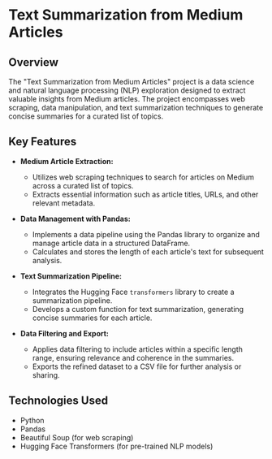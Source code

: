 # Text Summarization from Medium Articles

## Overview

The "Text Summarization from Medium Articles" project is a data science and natural language processing (NLP) exploration designed to extract valuable insights from Medium articles. The project encompasses web scraping, data manipulation, and text summarization techniques to generate concise summaries for a curated list of topics.

## Key Features

- **Medium Article Extraction:**
  - Utilizes web scraping techniques to search for articles on Medium across a curated list of topics.
  - Extracts essential information such as article titles, URLs, and other relevant metadata.

- **Data Management with Pandas:**
  - Implements a data pipeline using the Pandas library to organize and manage article data in a structured DataFrame.
  - Calculates and stores the length of each article's text for subsequent analysis.

- **Text Summarization Pipeline:**
  - Integrates the Hugging Face `transformers` library to create a summarization pipeline.
  - Develops a custom function for text summarization, generating concise summaries for each article.

- **Data Filtering and Export:**
  - Applies data filtering to include articles within a specific length range, ensuring relevance and coherence in the summaries.
  - Exports the refined dataset to a CSV file for further analysis or sharing.

## Technologies Used

- Python
- Pandas
- Beautiful Soup (for web scraping)
- Hugging Face Transformers (for pre-trained NLP models)
